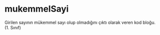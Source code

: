 # mukemmelSayi
Girilen sayının mükemmel sayı olup olmadığını çıktı olarak veren kod bloğu. (1. Sınıf)
